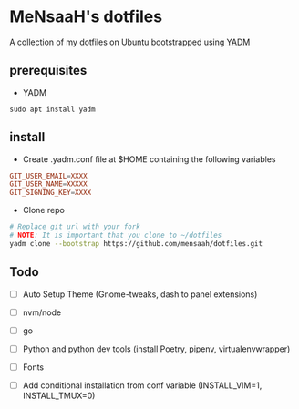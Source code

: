 # MeNsaaH's dotfiles
A collection of my dotfiles on Ubuntu bootstrapped using [YADM](https://yadm.io)

prerequisites
-------------

- YADM
 ```
 sudo apt install yadm
 ```

install
-------
- Create .yadm.conf file at $HOME containing the following variables
```conf
GIT_USER_EMAIL=XXXX
GIT_USER_NAME=XXXXX
GIT_SIGNING_KEY=XXXX
```

- Clone repo

```bash
# Replace git url with your fork
# NOTE: It is important that you clone to ~/dotfiles
yadm clone --bootstrap https://github.com/mensaah/dotfiles.git
```


Todo
----
- [ ] Auto Setup Theme (Gnome-tweaks, dash to panel extensions)
- [ ] nvm/node
- [ ] go
- [ ] Python and python dev tools (install Poetry, pipenv, virtualenvwrapper)
- [ ] Fonts
- [ ] Add conditional installation from conf variable (INSTALL_VIM=1, INSTALL_TMUX=0)

